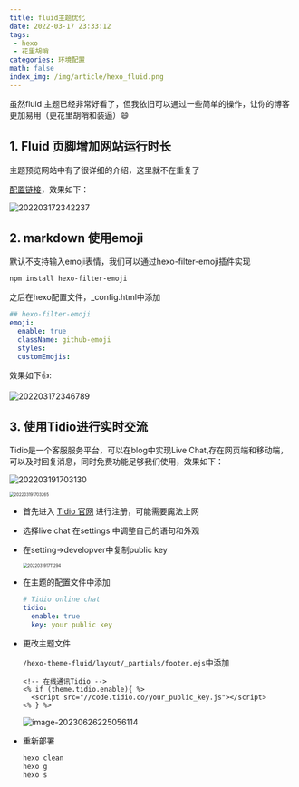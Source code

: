 ```yaml
---
title: fluid主题优化
date: 2022-03-17 23:33:12
tags: 
 - hexo
 - 花里胡哨
categories: 环境配置
math: false
index_img: /img/article/hexo_fluid.png
---
```


虽然fluid 主题已经非常好看了，但我依旧可以通过一些简单的操作，让你的博客更加易用（更花里胡哨和装逼）:smile:

## 1. Fluid 页脚增加网站运行时长

主题预览网站中有了很详细的介绍，这里就不在重复了

[配置链接](https://hexo.fluid-dev.com/posts/fluid-footer-custom/)，效果如下：

![202203172342237](https://cdn.jsdelivr.net/gh/F7kyyy/picture@main/img/202203261337892.png)

## 2. markdown 使用emoji

默认不支持输入emoji表情，我们可以通过hexo-filter-emoji插件实现

```bash
npm install hexo-filter-emoji
```

之后在hexo配置文件，_config.html中添加

```yml
## hexo-filter-emoji
emoji:
  enable: true
  className: github-emoji
  styles:
  customEmojis:
```

效果如下:thumbsup::

![202203172346789](https://cdn.jsdelivr.net/gh/F7kyyy/picture@main/img/202203261338900.png)

## 3. 使用Tidio进行实时交流

 Tidio是一个客服服务平台，可以在blog中实现Live Chat,存在网页端和移动端，可以及时回复消息，同时免费功能足够我们使用，效果如下：

![202203191703130](https://cdn.jsdelivr.net/gh/F7kyyy/picture@main/img/202203261337746.png)

<img src="https://cdn.jsdelivr.net/gh/F7kyyy/picture@main/img/202203261338806.png" alt="202203191703265" style="zoom:50%;" />

- 首先进入 [Tidio 官网](https://www.tidio.com/) 进行注册，可能需要魔法上网

- 选择live chat 在settings 中调整自己的语句和外观

- 在setting->developver中复制public key

  <img src="https://cdn.jsdelivr.net/gh/F7kyyy/picture@main/img/202207031414402.png" alt="202203191711294" style="zoom:50%;" />

- 在主题的配置文件中添加

  ````yml
  # Tidio online chat
  tidio:
    enable: true
    key: your public key
  ````

- 更改主题文件 

  `/hexo-theme-fluid/layout/_partials/footer.ejs`中添加

  ```ejs
  <!-- 在线通讯Tidio -->
  <% if (theme.tidio.enable){ %>
  	<script src="//code.tidio.co/your_public_key.js"></script>
  <% } %>
  ```

  ![image-20230626225056114](https://cdn.jsdelivr.net/gh/F7kyyy/picture/img/202306262251211.png)

- 重新部署

  ```bash
  hexo clean
  hexo g
  hexo s
  ```

  